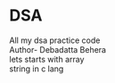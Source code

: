 # DSA
All my dsa practice code<br>
Author- Debadatta Behera<br>
lets starts with array <br>
string in c lang


